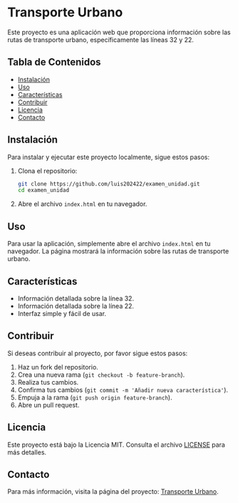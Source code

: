 # Transporte Urbano

Este proyecto es una aplicación web que proporciona información sobre las rutas de transporte urbano, específicamente las líneas 32 y 22.

## Tabla de Contenidos

- [Instalación](#instalación)
- [Uso](#uso)
- [Características](#características)
- [Contribuir](#contribuir)
- [Licencia](#licencia)
- [Contacto](#contacto)

## Instalación

Para instalar y ejecutar este proyecto localmente, sigue estos pasos:

1. Clona el repositorio:
    ```bash
    git clone https://github.com/luis202422/examen_unidad.git
    cd examen_unidad
    ```

2. Abre el archivo `index.html` en tu navegador.

## Uso

Para usar la aplicación, simplemente abre el archivo `index.html` en tu navegador. La página mostrará la información sobre las rutas de transporte urbano.

## Características

- Información detallada sobre la línea 32.
- Información detallada sobre la línea 22.
- Interfaz simple y fácil de usar.

## Contribuir

Si deseas contribuir al proyecto, por favor sigue estos pasos:

1. Haz un fork del repositorio.
2. Crea una nueva rama (`git checkout -b feature-branch`).
3. Realiza tus cambios.
4. Confirma tus cambios (`git commit -m 'Añadir nueva característica'`).
5. Empuja a la rama (`git push origin feature-branch`).
6. Abre un pull request.

## Licencia

Este proyecto está bajo la Licencia MIT. Consulta el archivo [LICENSE](LICENSE) para más detalles.

## Contacto

Para más información, visita la página del proyecto: [Transporte Urbano](https://luis202422.github.io/examen_unidad/).
